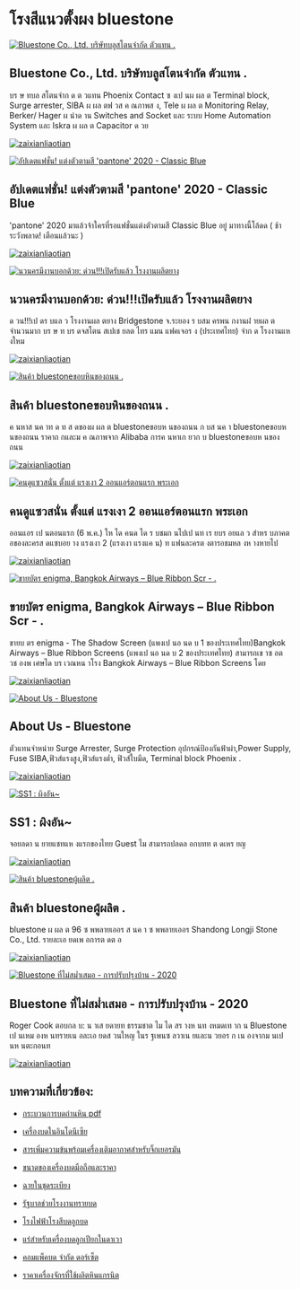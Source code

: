 # โรงสีแนวตั้งผง bluestone
<a href="https://mnn.zoosnet.net/LR/Chatpre.aspx?id=MNN94995150&p=https://topgrinding.com/" target="_blank">![Bluestone Co., Ltd. บริษัทบลูสโตนจำกัด ตัวแทน .](https://github.com/technlg/images/blob/main/28.jpg)</a>
## Bluestone Co., Ltd. บริษัทบลูสโตนจำกัด ตัวแทน .
บร ษ ทบล สโตนจำก ด ต วแทน Phoenix Contact ซ งเป นผ ผล ต Terminal block, Surge arrester, SIBA ผ ผล ตฟ วส ค ณภาพส ง, Tele ผ ผล ต Monitoring Relay, Berker/ Hager ผ นำด าน Switches and Socket และ ระบบ Home Automation System และ Iskra ผ ผล ต Capacitor ด วย 
<a href="https://mnn.zoosnet.net/LR/Chatpre.aspx?id=MNN94995150&p=https://topgrinding.com/" target="_blank"><img src="https://github.com/technlg/images/raw/main/chat11.jpg" alt="zaixianliaotian"/></a><a href="//whatsapp.shibangsoft.com/WhatsApp.php" ><img src="https://github.com/technlg/images/raw/main/chat11.png" alt=""></a>
<a href="https://mnn.zoosnet.net/LR/Chatpre.aspx?id=MNN94995150&p=https://topgrinding.com/" target="_blank">![อัปเดตแฟชั่น! แต่งตัวตามสี 'pantone' 2020 - Classic Blue](https://github.com/technlg/images/blob/main/22.jpg)</a>
## อัปเดตแฟชั่น! แต่งตัวตามสี 'pantone' 2020 - Classic Blue
'pantone' 2020 มาแล้วจ้าใครที่รอแฟชั่นแต่งตัวตามสี Classic Blue อยู่ มาทางนี้โล้ดด ( ช้าระวังพลาด! เตือนแล้วนะ )
<a href="https://mnn.zoosnet.net/LR/Chatpre.aspx?id=MNN94995150&p=https://topgrinding.com/" target="_blank"><img src="https://github.com/technlg/images/raw/main/chat11.jpg" alt="zaixianliaotian"/></a><a href="//whatsapp.shibangsoft.com/WhatsApp.php" ><img src="https://github.com/technlg/images/raw/main/chat11.png" alt=""></a>
<a href="https://mnn.zoosnet.net/LR/Chatpre.aspx?id=MNN94995150&p=https://topgrinding.com/" target="_blank">![นวนครมีงานบอกด้วย: ด่วน!!!เปิดรับแล้ว โรงงานผลิตยาง ](https://github.com/technlg/images/blob/main/42.jpg)</a>
## นวนครมีงานบอกด้วย: ด่วน!!!เปิดรับแล้ว โรงงานผลิตยาง 
ด วน!!!เป ดร บแล ว โรงงานผล ตยาง Bridgestone จ.ระยอง ร บสม ครพน กงานฝ ายผล ตจำนวนมาก บร ษ ท บร ดจสโตน สเปเช ยลต ไทร แมน แฟคเจอร ง (ประเทศไทย) จำก ด โรงงานแห งใหม 
<a href="https://mnn.zoosnet.net/LR/Chatpre.aspx?id=MNN94995150&p=https://topgrinding.com/" target="_blank"><img src="https://github.com/technlg/images/raw/main/chat11.jpg" alt="zaixianliaotian"/></a><a href="//whatsapp.shibangsoft.com/WhatsApp.php" ><img src="https://github.com/technlg/images/raw/main/chat11.png" alt=""></a>
<a href="https://mnn.zoosnet.net/LR/Chatpre.aspx?id=MNN94995150&p=https://topgrinding.com/" target="_blank">![สินค้า bluestoneขอบหินของถนน .](https://github.com/technlg/images/blob/main/49.jpg)</a>
## สินค้า bluestoneขอบหินของถนน .
ค นหาส นค าท ด ท ส ดของผ ผล ต bluestoneขอบห นของถนน ก บส นค า bluestoneขอบห นของถนน ราคาถ กและม ค ณภาพจาก Alibaba การค นหาเก ยวก บ bluestoneขอบห นของถนน
<a href="https://mnn.zoosnet.net/LR/Chatpre.aspx?id=MNN94995150&p=https://topgrinding.com/" target="_blank"><img src="https://github.com/technlg/images/raw/main/chat11.jpg" alt="zaixianliaotian"/></a><a href="//whatsapp.shibangsoft.com/WhatsApp.php" ><img src="https://github.com/technlg/images/raw/main/chat11.png" alt=""></a>
<a href="https://mnn.zoosnet.net/LR/Chatpre.aspx?id=MNN94995150&p=https://topgrinding.com/" target="_blank">![คนดูแซวสนั่น ตั้งแต่ แรงเงา 2 ออนแอร์ตอนแรก พระเอก ](https://github.com/technlg/images/blob/main/34.jpg)</a>
## คนดูแซวสนั่น ตั้งแต่ แรงเงา 2 ออนแอร์ตอนแรก พระเอก 
ออนแอร เป นตอนแรก (6 พ.ค.) ให ได คนด ได ร บชมก นไปเป นท เร ยบร อยแล ว สำหร บภาคต อของละครส ดแซบอย าง แรงเงา 2 (แรงเงา แรงแค น) ท แฟนละครต งตารอชมหล งห างหายไป 
<a href="https://mnn.zoosnet.net/LR/Chatpre.aspx?id=MNN94995150&p=https://topgrinding.com/" target="_blank"><img src="https://github.com/technlg/images/raw/main/chat11.jpg" alt="zaixianliaotian"/></a><a href="//whatsapp.shibangsoft.com/WhatsApp.php" ><img src="https://github.com/technlg/images/raw/main/chat11.png" alt=""></a>
<a href="https://mnn.zoosnet.net/LR/Chatpre.aspx?id=MNN94995150&p=https://topgrinding.com/" target="_blank">![ขายบัตร enigma, Bangkok Airways – Blue Ribbon Scr - .](https://github.com/technlg/images/blob/main/31.jpg)</a>
## ขายบัตร enigma, Bangkok Airways – Blue Ribbon Scr - .
ขายบ ตร enigma - The Shadow Screen (แพงเป นอ นด บ 1 ของประเทศไทย)Bangkok Airways – Blue Ribbon Screens (แพงเป นอ นด บ 2 ของประเทศไทย) สามารถเข าซ อต วช องพ เศษได บร เวณหน าโรง Bangkok Airways – Blue Ribbon Screens โดย 
<a href="https://mnn.zoosnet.net/LR/Chatpre.aspx?id=MNN94995150&p=https://topgrinding.com/" target="_blank"><img src="https://github.com/technlg/images/raw/main/chat11.jpg" alt="zaixianliaotian"/></a><a href="//whatsapp.shibangsoft.com/WhatsApp.php" ><img src="https://github.com/technlg/images/raw/main/chat11.png" alt=""></a>
<a href="https://mnn.zoosnet.net/LR/Chatpre.aspx?id=MNN94995150&p=https://topgrinding.com/" target="_blank">![About Us - Bluestone](https://github.com/technlg/images/blob/main/57.jpg)</a>
## About Us - Bluestone
ตัวแทนจำหน่าย Surge Arrester, Surge Protection อุปกรณ์ป้องกันฟ้าผ่า,Power Supply, Fuse SIBA,ฟิวส์แรงสูง,ฟิวส์แรงต่ำ, ฟิวส์ใบมีด, Terminal block Phoenix .
<a href="https://mnn.zoosnet.net/LR/Chatpre.aspx?id=MNN94995150&p=https://topgrinding.com/" target="_blank"><img src="https://github.com/technlg/images/raw/main/chat11.jpg" alt="zaixianliaotian"/></a><a href="//whatsapp.shibangsoft.com/WhatsApp.php" ><img src="https://github.com/technlg/images/raw/main/chat11.png" alt=""></a>
<a href="https://mnn.zoosnet.net/LR/Chatpre.aspx?id=MNN94995150&p=https://topgrinding.com/" target="_blank">![SS1 : ผิงอัน~](https://github.com/technlg/images/blob/main/61.jpg)</a>
## SS1 : ผิงอัน~
จอยลดา น ยายแชทแห งแรกของไทย Guest ไม สามารถปลดล อกบทท ต ดเหร ยญ 
<a href="https://mnn.zoosnet.net/LR/Chatpre.aspx?id=MNN94995150&p=https://topgrinding.com/" target="_blank"><img src="https://github.com/technlg/images/raw/main/chat11.jpg" alt="zaixianliaotian"/></a><a href="//whatsapp.shibangsoft.com/WhatsApp.php" ><img src="https://github.com/technlg/images/raw/main/chat11.png" alt=""></a>
<a href="https://mnn.zoosnet.net/LR/Chatpre.aspx?id=MNN94995150&p=https://topgrinding.com/" target="_blank">![สินค้า bluestoneผู้ผลิต .](https://github.com/technlg/images/blob/main/66.jpg)</a>
## สินค้า bluestoneผู้ผลิต .
bluestone ผ ผล ต 96 ซ พพลายเออร ส นค า ซ พพลายเออร Shandong Longji Stone Co., Ltd. รายละเอ ยดเพ อการต ดต อ 
<a href="https://mnn.zoosnet.net/LR/Chatpre.aspx?id=MNN94995150&p=https://topgrinding.com/" target="_blank"><img src="https://github.com/technlg/images/raw/main/chat11.jpg" alt="zaixianliaotian"/></a><a href="//whatsapp.shibangsoft.com/WhatsApp.php" ><img src="https://github.com/technlg/images/raw/main/chat11.png" alt=""></a>
<a href="https://mnn.zoosnet.net/LR/Chatpre.aspx?id=MNN94995150&p=https://topgrinding.com/" target="_blank">![Bluestone ที่ไม่สม่ำเสมอ - การปรับปรุงบ้าน - 2020](https://github.com/technlg/images/blob/main/55.jpg)</a>
## Bluestone ที่ไม่สม่ำเสมอ - การปรับปรุงบ้าน - 2020
Roger Cook ตอบกล บ: น าเส ยดายท ธรรมชาต ไม ได สร างห นท งหมดเท าก น Bluestone เป นเหม องห นทรายเน อละเอ ยดส วนใหญ ในร ฐเพนซ ลวาเน ยและน วยอร ก เน องจากม นเป นห นตะกอนท 
<a href="https://mnn.zoosnet.net/LR/Chatpre.aspx?id=MNN94995150&p=https://topgrinding.com/" target="_blank"><img src="https://github.com/technlg/images/raw/main/chat11.jpg" alt="zaixianliaotian"/></a><a href="//whatsapp.shibangsoft.com/WhatsApp.php" ><img src="https://github.com/technlg/images/raw/main/chat11.png" alt=""></a>
## บทความที่เกี่ยวข้อง:
* [กระบวนการบดถ่านหิน pdf](%E0%B8%81%E0%B8%A3%E0%B8%B0%E0%B8%9A%E0%B8%A7%E0%B8%99%E0%B8%81%E0%B8%B2%E0%B8%A3%E0%B8%9A%E0%B8%94%E0%B8%96%E0%B9%88%E0%B8%B2%E0%B8%99%E0%B8%AB%E0%B8%B4%E0%B8%99%20pdf.md)
* [เครื่องบดในอินโดนีเซีย](%E0%B9%80%E0%B8%84%E0%B8%A3%E0%B8%B7%E0%B9%88%E0%B8%AD%E0%B8%87%E0%B8%9A%E0%B8%94%E0%B9%83%E0%B8%99%E0%B8%AD%E0%B8%B4%E0%B8%99%E0%B9%82%E0%B8%94%E0%B8%99%E0%B8%B5%E0%B9%80%E0%B8%8B%E0%B8%B5%E0%B8%A2.md)
* [สารเพิ่มความข้นพร้อมเครื่องเติมอากาศสำหรับจิ๊กเยอรมัน](%E0%B8%AA%E0%B8%B2%E0%B8%A3%E0%B9%80%E0%B8%9E%E0%B8%B4%E0%B9%88%E0%B8%A1%E0%B8%84%E0%B8%A7%E0%B8%B2%E0%B8%A1%E0%B8%82%E0%B9%89%E0%B8%99%E0%B8%9E%E0%B8%A3%E0%B9%89%E0%B8%AD%E0%B8%A1%E0%B9%80%E0%B8%84%E0%B8%A3%E0%B8%B7%E0%B9%88%E0%B8%AD%E0%B8%87%E0%B9%80%E0%B8%95%E0%B8%B4%E0%B8%A1%E0%B8%AD%E0%B8%B2%E0%B8%81%E0%B8%B2%E0%B8%A8%E0%B8%AA%E0%B8%B3%E0%B8%AB%E0%B8%A3%E0%B8%B1%E0%B8%9A%E0%B8%88%E0%B8%B4%E0%B9%8A%E0%B8%81%E0%B9%80%E0%B8%A2%E0%B8%AD%E0%B8%A3%E0%B8%A1%E0%B8%B1%E0%B8%99.md)
* [ขนาดของเครื่องบดมือถือและราคา](%E0%B8%82%E0%B8%99%E0%B8%B2%E0%B8%94%E0%B8%82%E0%B8%AD%E0%B8%87%E0%B9%80%E0%B8%84%E0%B8%A3%E0%B8%B7%E0%B9%88%E0%B8%AD%E0%B8%87%E0%B8%9A%E0%B8%94%E0%B8%A1%E0%B8%B7%E0%B8%AD%E0%B8%96%E0%B8%B7%E0%B8%AD%E0%B9%81%E0%B8%A5%E0%B8%B0%E0%B8%A3%E0%B8%B2%E0%B8%84%E0%B8%B2.md)
* [ฉายในชุดระเบียง](%E0%B8%89%E0%B8%B2%E0%B8%A2%E0%B9%83%E0%B8%99%E0%B8%8A%E0%B8%B8%E0%B8%94%E0%B8%A3%E0%B8%B0%E0%B9%80%E0%B8%9A%E0%B8%B5%E0%B8%A2%E0%B8%87.md)
* [รัฐบาลช่วยโรงงานทรายบด](%E0%B8%A3%E0%B8%B1%E0%B8%90%E0%B8%9A%E0%B8%B2%E0%B8%A5%E0%B8%8A%E0%B9%88%E0%B8%A7%E0%B8%A2%E0%B9%82%E0%B8%A3%E0%B8%87%E0%B8%87%E0%B8%B2%E0%B8%99%E0%B8%97%E0%B8%A3%E0%B8%B2%E0%B8%A2%E0%B8%9A%E0%B8%94.md)
* [โรงไฟฟ้าโรงสีบดลูกบด](%E0%B9%82%E0%B8%A3%E0%B8%87%E0%B9%84%E0%B8%9F%E0%B8%9F%E0%B9%89%E0%B8%B2%E0%B9%82%E0%B8%A3%E0%B8%87%E0%B8%AA%E0%B8%B5%E0%B8%9A%E0%B8%94%E0%B8%A5%E0%B8%B9%E0%B8%81%E0%B8%9A%E0%B8%94.md)
* [แร่สำหรับเครื่องบดลูกเปียกในดาเวา](%E0%B9%81%E0%B8%A3%E0%B9%88%E0%B8%AA%E0%B8%B3%E0%B8%AB%E0%B8%A3%E0%B8%B1%E0%B8%9A%E0%B9%80%E0%B8%84%E0%B8%A3%E0%B8%B7%E0%B9%88%E0%B8%AD%E0%B8%87%E0%B8%9A%E0%B8%94%E0%B8%A5%E0%B8%B9%E0%B8%81%E0%B9%80%E0%B8%9B%E0%B8%B5%E0%B8%A2%E0%B8%81%E0%B9%83%E0%B8%99%E0%B8%94%E0%B8%B2%E0%B9%80%E0%B8%A7%E0%B8%B2.md)
* [คอมแพ็คบด จำกัด ดอร์เซ็ต](%E0%B8%84%E0%B8%AD%E0%B8%A1%E0%B9%81%E0%B8%9E%E0%B9%87%E0%B8%84%E0%B8%9A%E0%B8%94%20%E0%B8%88%E0%B8%B3%E0%B8%81%E0%B8%B1%E0%B8%94%20%E0%B8%94%E0%B8%AD%E0%B8%A3%E0%B9%8C%E0%B9%80%E0%B8%8B%E0%B9%87%E0%B8%95.md)
* [ราคาเครื่องจักรที่ใช้ผลิตหินแกรนิต](%E0%B8%A3%E0%B8%B2%E0%B8%84%E0%B8%B2%E0%B9%80%E0%B8%84%E0%B8%A3%E0%B8%B7%E0%B9%88%E0%B8%AD%E0%B8%87%E0%B8%88%E0%B8%B1%E0%B8%81%E0%B8%A3%E0%B8%97%E0%B8%B5%E0%B9%88%E0%B9%83%E0%B8%8A%E0%B9%89%E0%B8%9C%E0%B8%A5%E0%B8%B4%E0%B8%95%E0%B8%AB%E0%B8%B4%E0%B8%99%E0%B9%81%E0%B8%81%E0%B8%A3%E0%B8%99%E0%B8%B4%E0%B8%95.md)
